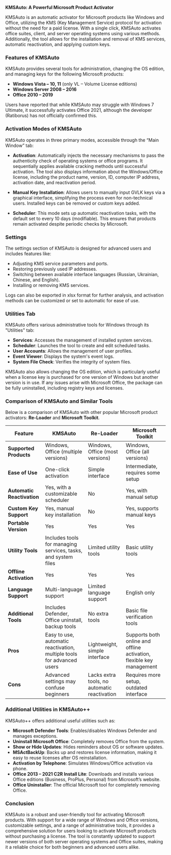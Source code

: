 **KMSAuto: A Powerful Microsoft Product Activator**

KMSAuto is an automatic activator for Microsoft products like Windows and Office, utilizing the KMS (Key Management Service) protocol for activation without the need for a paid license. With a single click, KMSAuto activates office suites, client, and server operating systems using various methods. Additionally, the tool allows for the installation and removal of KMS services, automatic reactivation, and applying custom keys.

### Features of KMSAuto

KMSAuto provides several tools for administration, changing the OS edition, and managing keys for the following Microsoft products:

- **Windows Vista – 10, 11** (only VL – Volume License editions)
- **Windows Server 2008 – 2016**
- **Office 2010 – 2019**

Users have reported that while KMSAuto may struggle with Windows 7 Ultimate, it successfully activates Office 2021, although the developer (Ratiborus) has not officially confirmed this.

### Activation Modes of KMSAuto

KMSAuto operates in three primary modes, accessible through the “Main Window” tab:

- **Activation**: Automatically injects the necessary mechanisms to pass the authenticity check of operating systems or office programs. It sequentially applies available cracking methods until successful activation. The tool also displays information about the Windows/Office license, including the product name, version, ID, computer IP address, activation date, and reactivation period.
  
- **Manual Key Installation**: Allows users to manually input GVLK keys via a graphical interface, simplifying the process even for non-technical users. Installed keys can be removed or custom keys added.

- **Scheduler**: This mode sets up automatic reactivation tasks, with the default set to every 10 days (modifiable). This ensures that products remain activated despite periodic checks by Microsoft.

### Settings

The settings section of KMSAuto is designed for advanced users and includes features like:

- Adjusting KMS service parameters and ports.
- Restoring previously used IP addresses.
- Switching between available interface languages (Russian, Ukrainian, Chinese, and English).
- Installing or removing KMS services.

Logs can also be exported in xlsx format for further analysis, and activation methods can be customized or set to automatic for ease of use.

### Utilities Tab

KMSAuto offers various administrative tools for Windows through its "Utilities" tab:

- **Services**: Accesses the management of installed system services.
- **Scheduler**: Launches the tool to create and edit scheduled tasks.
- **User Accounts**: Allows the management of user profiles.
- **Event Viewer**: Displays the system's event logs.
- **System File Check**: Verifies the integrity of system files.

KMSAuto also allows changing the OS edition, which is particularly useful when a license key is purchased for one version of Windows but another version is in use. If any issues arise with Microsoft Office, the package can be fully uninstalled, including registry keys and licenses.

### Comparison of KMSAuto and Similar Tools

Below is a comparison of KMSAuto with other popular Microsoft product activators: **Re-Loader** and **Microsoft Toolkit**.

| Feature                      | KMSAuto                     | Re-Loader                  | Microsoft Toolkit           |
|------------------------------|------------------------------|----------------------------|-----------------------------|
| **Supported Products**        | Windows, Office (multiple versions) | Windows, Office (most versions) | Windows, Office (all versions) |
| **Ease of Use**               | One-click activation         | Simple interface            | Intermediate, requires some setup |
| **Automatic Reactivation**    | Yes, with a customizable scheduler | No                         | Yes, with manual setup      |
| **Custom Key Support**        | Yes, manual key installation | No                          | Yes, supports manual keys   |
| **Portable Version**          | Yes                          | Yes                         | Yes                         |
| **Utility Tools**             | Includes tools for managing services, tasks, and system files | Limited utility tools       | Basic utility tools         |
| **Offline Activation**        | Yes                          | Yes                         | Yes                         |
| **Language Support**          | Multi-language support       | Limited language support    | English only                |
| **Additional Tools**          | Includes Defender, Office uninstall, backup tools | No extra tools              | Basic file verification tools|
| **Pros**                      | Easy to use, automatic reactivation, multiple tools for advanced users | Lightweight, simple interface | Supports both online and offline activation, flexible key management |
| **Cons**                      | Advanced settings may confuse beginners | Lacks extra tools, no automatic reactivation | Requires more setup, outdated interface |

### Additional Utilities in KMSAuto++

KMSAuto++ offers additional useful utilities such as:

- **Microsoft Defender Tools**: Enables/disables Windows Defender and manages exceptions.
- **Uninstall Microsoft Office**: Completely removes Office from the system.
- **Show or Hide Updates**: Hides reminders about OS or software updates.
- **MSActBackUp**: Backs up and restores license information, making it easy to reuse licenses after OS reinstallation.
- **Activation by Telephone**: Simulates Windows/Office activation via phone.
- **Office 2013 – 2021 C2R Install Lite**: Downloads and installs various Office editions (Business, ProPlus, Personal) from Microsoft’s website.
- **Office Uninstaller**: The official Microsoft tool for completely removing Office.

### Conclusion

KMSAuto is a robust and user-friendly tool for activating Microsoft products. With support for a wide range of Windows and Office versions, customizable settings, and a range of administrative tools, it provides a comprehensive solution for users looking to activate Microsoft products without purchasing a license. The tool is constantly updated to support newer versions of both server operating systems and Office suites, making it a reliable choice for both beginners and advanced users alike.
